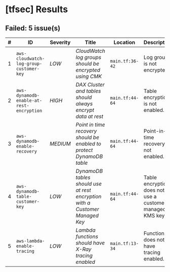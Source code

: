 
# [tfsec] Results
## Failed: 5 issue(s)
| # | ID | Severity | Title | Location | Description |
|---|----|----------|-------|----------|-------------|
| 1 | `aws-cloudwatch-log-group-customer-key` | *LOW* | _CloudWatch log groups should be encrypted using CMK_ | `main.tf:36-42` | Log group is not encrypted. |
| 2 | `aws-dynamodb-enable-at-rest-encryption` | *HIGH* | _DAX Cluster and tables should always encrypt data at rest_ | `main.tf:44-64` | Table encryption is not enabled. |
| 3 | `aws-dynamodb-enable-recovery` | *MEDIUM* | _Point in time recovery should be enabled to protect DynamoDB table_ | `main.tf:44-64` | Point-in-time recovery is not enabled. |
| 4 | `aws-dynamodb-table-customer-key` | *LOW* | _DynamoDB tables should use at rest encryption with a Customer Managed Key_ | `main.tf:44-64` | Table encryption does not use a customer-managed KMS key. |
| 5 | `aws-lambda-enable-tracing` | *LOW* | _Lambda functions should have X-Ray tracing enabled_ | `main.tf:13-34` | Function does not have tracing enabled. |

